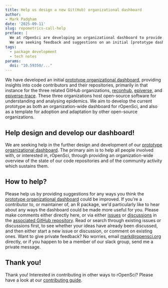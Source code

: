 ```yaml
---
title: Help us design a new Git(Hub) organizational dashboard
author: 
- Mark Padgham
date: '2025-09-11'
slug: repometrics-call-help
preface: |
  We at rOpenSci are developing an organizational dashboard to provide an overview of all rOpenSci code contributors and their repositories.
  We are seeking feedback and suggestions on an initial [prototype dashboard](https://ropensci-review-tools.github.io/repometrics-demo/).
tags:
  - package development
  - tech notes
params:
  doi: "10.59350/..."
---
```


We have developed an initial [prototype organizational dashboard](https://ropensci-review-tools.github.io/repometrics-demo/), providing insights into code contributors and their repositories, primarily in that instance for the three related GitHub organizations, [reconhub](https://github.com/reconhub), [epiverse](https://github.com/epiverse), and [epiverse-trace](https://github.com/epiverse-trace). 
These three organizations host open-source software for understanding and analysing epidemics.
We aim to develop the current prototype as both an organization-wide dashboard for rOpenSci, and also as a template for adoption and adaptation by other open-source organizations.

## Help design and develop our dashboard!

We are seeking help in the further design and development of our [prototype organizational dashboard](https://ropensci-review-tools.github.io/repometrics-demo/).
The primary aim is to help all people involved with, or interested in, rOpenSci, through providing an organization-wide overview of the state of our code repositories and of the community activity which sustains them.

## How to help?

Please help us by providing suggestions for any ways you think the [prototype organizational dashboard](https://ropensci-review-tools.github.io/repometrics-demo/) could be improved.
If you're a contributor to, or maintainer of, an R package, we'd particularly like to hear about any ways the dashboard could be made more useful for you.
Please make comments either directly here, or via either [issues](https://github.com/ropensci-review-tools/orgmetrics/issues) or [discussions](https://github.com/ropensci-review-tools/orgmetrics/discussions/) in the [associated GitHub repository](https://github.com/ropensci-review-tools/orgmetrics).
Read or search through existing issues or discussions first, to see whether your ideas have already been discussed, and then either start a new issue or discussion, or comment on existing ones.
Want to give private feedback?
No worries, email <mark@ropensci.org> directly, or if you happen to be a member of our slack group, send me a private message.

## Thank you!

Thank you! 
Interested in contributing in other ways to rOpenSci? 
Please have a look at our [contributing guide](https://contributing.ropensci.org). 
